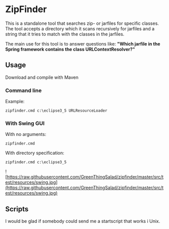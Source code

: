 # ZipFinder #
This is a standalone tool that searches zip- or jarfiles for specific classes. The tool accepts a directory which it scans recursively for jarfiles and a string that it tries to match with the classes in the jarfiles.

The main use for this tool is to answer questions like: **"Which jarfile in the Spring framework contains the class URLContextResolver?"**

## Usage ##
Download and compile with Maven

### Command line ###
Example:
```
zipfinder.cmd c:\eclipse3_5 URLResourceLoader
```

### With Swing GUI ###
With no arguments:
```
zipfinder.cmd
```

With directory specification:
```
zipfinder.cmd c:\eclipse3_5
```

![https://raw.githubusercontent.com/GreenThingSalad/zipfinder/master/src/test/resources/swing.jpg](https://raw.githubusercontent.com/GreenThingSalad/zipfinder/master/src/test/resources/swing.jpg)

## Scripts ##
I would be glad if somebody could send me a startscript that works i Unix.
